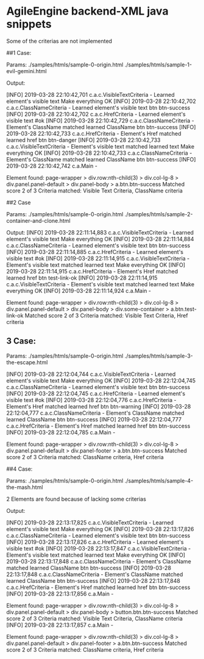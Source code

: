 # AgileEngine backend-XML java snippets



Some of the criterias are not implemented

##1 Case:

Params: ./samples/htmls/sample-0-origin.html   ./samples/htmls/sample-1-evil-gemini.html

Output: 

[INFO] 2019-03-28 22:10:42,701 c.a.c.VisibleTextCriteria - Learned element's visible text Make everything OK
[INFO] 2019-03-28 22:10:42,702 c.a.c.ClassNameCriteria - Learned element's visible text btn btn-success
[INFO] 2019-03-28 22:10:42,702 c.a.c.HrefCriteria - Learned element's visible text #ok
[INFO] 2019-03-28 22:10:42,729 c.a.c.ClassNameCriteria - Element's ClassName matched learned ClassName btn btn-success
[INFO] 2019-03-28 22:10:42,733 c.a.c.HrefCriteria - Element's Href matched learned href btn btn-danger
[INFO] 2019-03-28 22:10:42,733 c.a.c.VisibleTextCriteria - Element's visible text matched learned text Make everything OK
[INFO] 2019-03-28 22:10:42,733 c.a.c.ClassNameCriteria - Element's ClassName matched learned ClassName btn btn-success
[INFO] 2019-03-28 22:10:42,742 c.a.Main - 

Element found:
page-wrapper > div.row:nth-child(3) > div.col-lg-8 > div.panel.panel-default > div.panel-body > a.btn.btn-success 
Matched score 2 of 3 
Criteria matched: 
Visible Text Criteria, ClassName criteria




##2 Case

Params: ./samples/htmls/sample-0-origin.html ./samples/htmls/sample-2-container-and-clone.html

Output: 
[INFO] 2019-03-28 22:11:14,883 c.a.c.VisibleTextCriteria - Learned element's visible text Make everything OK
[INFO] 2019-03-28 22:11:14,884 c.a.c.ClassNameCriteria - Learned element's visible text btn btn-success
[INFO] 2019-03-28 22:11:14,885 c.a.c.HrefCriteria - Learned element's visible text #ok
[INFO] 2019-03-28 22:11:14,915 c.a.c.VisibleTextCriteria - Element's visible text matched learned text Make everything OK
[INFO] 2019-03-28 22:11:14,915 c.a.c.HrefCriteria - Element's Href matched learned href btn test-link-ok
[INFO] 2019-03-28 22:11:14,915 c.a.c.VisibleTextCriteria - Element's visible text matched learned text Make everything OK
[INFO] 2019-03-28 22:11:14,924 c.a.Main - 

Element found:
page-wrapper > div.row:nth-child(3) > div.col-lg-8 > div.panel.panel-default > div.panel-body > div.some-container > a.btn.test-link-ok 
Matched score 2 of 3 
Criteria matched: 
Visible Text Criteria, Href criteria


## 3 Case:
Params:  ./samples/htmls/sample-0-origin.html ./samples/htmls/sample-3-the-escape.html

[INFO] 2019-03-28 22:12:04,744 c.a.c.VisibleTextCriteria - Learned element's visible text Make everything OK
[INFO] 2019-03-28 22:12:04,745 c.a.c.ClassNameCriteria - Learned element's visible text btn btn-success
[INFO] 2019-03-28 22:12:04,745 c.a.c.HrefCriteria - Learned element's visible text #ok
[INFO] 2019-03-28 22:12:04,776 c.a.c.HrefCriteria - Element's Href matched learned href btn btn-warning
[INFO] 2019-03-28 22:12:04,777 c.a.c.ClassNameCriteria - Element's ClassName matched learned ClassName btn btn-success
[INFO] 2019-03-28 22:12:04,777 c.a.c.HrefCriteria - Element's Href matched learned href btn btn-success
[INFO] 2019-03-28 22:12:04,785 c.a.Main - 

Element found:
 page-wrapper > div.row:nth-child(3) > div.col-lg-8 > div.panel.panel-default > div.panel-footer > a.btn.btn-success 
Matched score 2 of 3 
Criteria matched: 
ClassName criteria, Href criteria


##4 Case: 

Params:  ./samples/htmls/sample-0-origin.html ./samples/htmls/sample-4-the-mash.html

2 Elements are found because of lacking some criterias

Output: 

[INFO] 2019-03-28 22:13:17,825 c.a.c.VisibleTextCriteria - Learned element's visible text Make everything OK
[INFO] 2019-03-28 22:13:17,826 c.a.c.ClassNameCriteria - Learned element's visible text btn btn-success
[INFO] 2019-03-28 22:13:17,826 c.a.c.HrefCriteria - Learned element's visible text #ok
[INFO] 2019-03-28 22:13:17,847 c.a.c.VisibleTextCriteria - Element's visible text matched learned text Make everything OK
[INFO] 2019-03-28 22:13:17,848 c.a.c.ClassNameCriteria - Element's ClassName matched learned ClassName btn btn-success
[INFO] 2019-03-28 22:13:17,848 c.a.c.ClassNameCriteria - Element's ClassName matched learned ClassName btn btn-success
[INFO] 2019-03-28 22:13:17,848 c.a.c.HrefCriteria - Element's Href matched learned href btn btn-success
[INFO] 2019-03-28 22:13:17,856 c.a.Main - 

Element found:
 page-wrapper > div.row:nth-child(3) > div.col-lg-8 > div.panel.panel-default > div.panel-body > button.btn.btn-success 
Matched score 2 of 3 
Criteria matched: 
Visible Text Criteria, ClassName criteria
[INFO] 2019-03-28 22:13:17,857 c.a.Main - 

Element found:
 page-wrapper > div.row:nth-child(3) > div.col-lg-8 > div.panel.panel-default > div.panel-footer > a.btn.btn-success 
Matched score 2 of 3 
Criteria matched: 
ClassName criteria, Href criteria